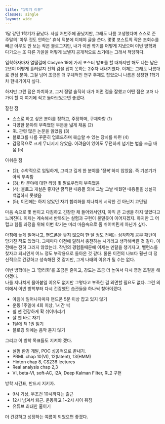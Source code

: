 ```yaml
---
title: "1학기 리뷰"
classes: single
layout: wide
--- 
```


  
  
1달 같던 1학기가 끝났다. 
사실 저번주에 끝났지만, 그래도 나름 고생했다며 스스로 준 주말의 '아무 것도 안하는' 휴식 덕분에 이제야 글을 쓴다. 
몇몇 포스트의 작은 조회수를 빼곤 아무도 안 보는 작은 블로그지만, 
내가 이번 학기를 어떻게 지냈으며 이번 방학과 다가오는 또 다른 가을을 어떻게 보낼지 공개적으로 쓰기에는 그래서 적당하다. 
  
입학하자마자 얼떨결에 Cosyne 19에 가서 포스터 발표를 할 때까지만 해도 
나는 남은 2년이 어떻게 흘러갈지 전혀 감을 잡지 못하는 2주차 새내기였다. 
이제는 그래도 나름대로 관심 분야, 그걸 넘어 조금은 더 구체적인 연구 주제도 잡았으니 
나름은 성장한 1학기차 헌내기이지 싶다. 
  
하지만 그런 점은 차치하고, 그저 정말 솔직히 내가 어떤 점을 잘했고 어떤 점은 고쳐 나가야 할 지 여기에 적고 돌아보았으면 좋겠다. 
  
  
잘한 점 
- 스스로 하고 싶은 분야를 정하고, 주장하며, 구체화함 (1)
- 다양한 분야의 부족했던 부분을 넓게 채움 (2)
- RL 관련 많은 논문을 읽었음 (3)
- 블로그를 나름 꾸준히 업로드하며 복습할 수 있는 장치를 마련 (4)
- 감정적으로 크게 무너지지 않았음. 어려움이 있어도 무던하게 넘기는 법을 조금 배움 (5)

아쉬운 점
- (2); 수학적으로 엄밀하게, 그리고 깊게 한 분야를 '정복'하지 않았음. 즉 기본기가 아직 부족함
- (3); 타 분야에 대한 리딩 및 팔로우업이 부족했음
- (4); 블로그 개설은 좋지만 굵직한 내용들 외에 그날 그날 배웠던 내용들을 성실히 백업하지 못했음
- (5); 이전에는 하지 않았던 자기 합리화를 지나치게 시작한 건 아닌지 고민됨

마음 속으로 몇 번이고 다짐하고 긴장한 채 들어와서인지, 아직 큰 고생을 하지 않았다고 느껴진다. 
이제는 계속해서 반복되는 실험과 구현이 물밀듯이 이어지겠지. 하지만 그 어렵고 힘들 과정을 위해 
이번 학기는 미리 마음속으로 좀 쉬어버린게 아닌가 싶다. 
  
아침에 늦게 일어나고, 핸드폰을 놓지 않으며 한 달 정도 전에는 심각하게 공부 패턴이 망가진 적도 있었다. 
그때마다 이전에 달려서 충전하는 시기라고 생각해버린 것 같다. 이전에는 전혀 그러지 않았는데. 
작년의 경험들때문에 이제는 멘탈을 챙기자고, 밸런스를 찾자고 되뇌인게 어느 정도 부작용으로 돌아온 것 같다. 
물론 이전의 나보다 훨씬 더 정신적으로 건강하고 성숙해진 것 같지만, 그게 나태의 이유가 될 수는 없다. 
  
이번 방학에는 그 '합리화'를 조금은 줄이고, 강도는 조금 더 높여서 다시 영점 조절을 해야겠다.  
나를 지나치게 몰아붙일 이유도 없지만 그렇다고 부족한 걸 외면할 필요도 없다. 
그런 의미에서 이번 방학부터 다시 건강했던 습관들을 하나씩 찾아야겠다. 
- 아침에 일어나자마자 핸드폰 5분 이상 잡고 있지 않기 
- 운동 1주일에 4회 이상, 1시간 씩
- 쉴 땐 건강하게 확 쉬어버리기 
- 잘 땐 바로 자기 
- 1달에 책 1권 읽기
- 블로깅 외에는 음악 듣지 않기
  
그리고 이 방학 목표들도 지켜야 겠다. 
- 실험 환경 개발, POC 성공적으로 끝내기. 
- PRML chap 10(VI), 12(latent), 13(HMM)
- Hinton chap 8, CS236 lectures
- Real analysis chap 2,3 
- VI, beta-VI, soft-AC, I2A, Deep Kalman Filter, RL2 구현 
  
  
방학 시간표, 반드시 지키자. 
- 9시 기상, 무조건 10시까지는 출근 
- 12시 넘겨서 퇴근. 운동하고 1~2시 사이 취침 
- 유튜브 최대한 줄이기 
  
더 건강하고 성장하는 여름이 되었으면 좋겠다.
